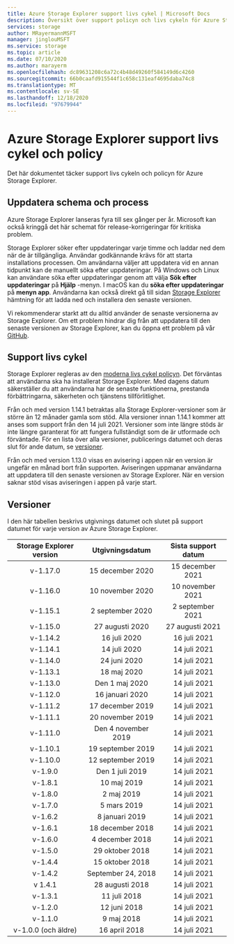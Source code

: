```yaml
---
title: Azure Storage Explorer support livs cykel | Microsoft Docs
description: Översikt över support policyn och livs cykeln för Azure Storage Explorer
services: storage
author: MRayermannMSFT
manager: jinglouMSFT
ms.service: storage
ms.topic: article
ms.date: 07/10/2020
ms.author: marayerm
ms.openlocfilehash: dc89631208c6a72c4b48d49260f584149d6c4260
ms.sourcegitcommit: 66b0caafd915544f1c658c131eaf4695daba74c8
ms.translationtype: MT
ms.contentlocale: sv-SE
ms.lasthandoff: 12/18/2020
ms.locfileid: "97679944"
---
```

# <a name="azure-storage-explorer-support-lifecycle-and-policy"></a>Azure Storage Explorer support livs cykel och policy

Det här dokumentet täcker support livs cykeln och policyn för Azure Storage Explorer.

## <a name="update-schedule-and-process"></a>Uppdatera schema och process

Azure Storage Explorer lanseras fyra till sex gånger per år. Microsoft kan också kringgå det här schemat för release-korrigeringar för kritiska problem.

Storage Explorer söker efter uppdateringar varje timme och laddar ned dem när de är tillgängliga. Användar godkännande krävs för att starta installations processen. Om användarna väljer att uppdatera vid en annan tidpunkt kan de manuellt söka efter uppdateringar. På Windows och Linux kan användare söka efter uppdateringar genom att välja **Sök efter uppdateringar** på **Hjälp** -menyn. I macOS kan du **söka efter uppdateringar** på **menyn app**. Användarna kan också direkt gå till sidan [Storage Explorer](https://azure.microsoft.com/features/storage-explorer/) hämtning för att ladda ned och installera den senaste versionen.

Vi rekommenderar starkt att du alltid använder de senaste versionerna av Storage Explorer. Om ett problem hindrar dig från att uppdatera till den senaste versionen av Storage Explorer, kan du öppna ett problem på vår [GitHub](https://github.com/microsoft/AzureStorageExplorer).

## <a name="support-lifecycle"></a>Support livs cykel

Storage Explorer regleras av den [moderna livs cykel policyn](https://support.microsoft.com/help/30881/modern-lifecycle-policy). Det förväntas att användarna ska ha installerat Storage Explorer. Med dagens datum säkerställer du att användarna har de senaste funktionerna, prestanda förbättringarna, säkerheten och tjänstens tillförlitlighet.

Från och med version 1.14.1 betraktas alla Storage Explorer-versioner som är större än 12 månader gamla som stöd. Alla versioner innan 1.14.1 kommer att anses som support från den 14 juli 2021. Versioner som inte längre stöds är inte längre garanterat för att fungera fullständigt som de är utformade och förväntade. För en lista över alla versioner, publicerings datumet och deras slut för ande datum, se [versioner](#releases).

Från och med version 1.13.0 visas en avisering i appen när en version är ungefär en månad bort från supporten. Aviseringen uppmanar användarna att uppdatera till den senaste versionen av Storage Explorer. När en version saknar stöd visas aviseringen i appen på varje start.

## <a name="releases"></a>Versioner

I den här tabellen beskrivs utgivnings datumet och slutet på support datumet för varje version av Azure Storage Explorer.

| Storage Explorer version  | Utgivningsdatum       | Sista support datum |
|:-------------------------:|:------------------:|:-------------------:|
| v-1.17.0                   | 15 december 2020  | 15 december 2021   |
| v-1.16.0                   | 10 november 2020  | 10 november 2021   |
| v-1.15.1                   | 2 september 2020  | 2 september 2021   |
| v-1.15.0                   | 27 augusti 2020    | 27 augusti 2021     |
| v-1.14.2                   | 16 juli 2020      | 16 juli 2021       |
| v-1.14.1                   | 14 juli 2020      | 14 juli 2021       |
| v-1.14.0                   | 24 juni 2020      | 14 juli 2021       |
| v-1.13.1                   | 18 maj 2020       | 14 juli 2021       |
| v-1.13.0                   | Den 1 maj 2020        | 14 juli 2021       |
| v-1.12.0                   | 16 januari 2020   | 14 juli 2021       |
| v-1.11.2                   | 17 december 2019  | 14 juli 2021       |
| v-1.11.1                   | 20 november 2019  | 14 juli 2021       |
| v-1.11.0                   | Den 4 november 2019   | 14 juli 2021       |
| v-1.10.1                   | 19 september 2019 | 14 juli 2021       |
| v-1.10.0                   | 12 september 2019 | 14 juli 2021       |
| v-1.9.0                    | Den 1 juli 2019       | 14 juli 2021       |
| v-1.8.1                    | 10 maj 2019       | 14 juli 2021       |
| v-1.8.0                    | 2 maj 2019        | 14 juli 2021       |
| v-1.7.0                    | 5 mars 2019      | 14 juli 2021       |
| v-1.6.2                    | 8 januari 2019    | 14 juli 2021       |
| v-1.6.1                    | 18 december 2018  | 14 juli 2021       |
| v-1.6.0                    | 4 december 2018   | 14 juli 2021       |
| v-1.5.0                    | 29 oktober 2018   | 14 juli 2021       |
| v-1.4.4                    | 15 oktober 2018   | 14 juli 2021       |
| v-1.4.2                    | September 24, 2018 | 14 juli 2021       |
| v 1.4.1                    | 28 augusti 2018    | 14 juli 2021       |
| v-1.3.1                    | 11 juli 2018      | 14 juli 2021       |
| v-1.2.0                    | 12 juni 2018      | 14 juli 2021       |
| v-1.1.0                    | 9 maj 2018        | 14 juli 2021       |
| v-1.0.0 (och äldre)        | 16 april 2018     | 14 juli 2021       |
